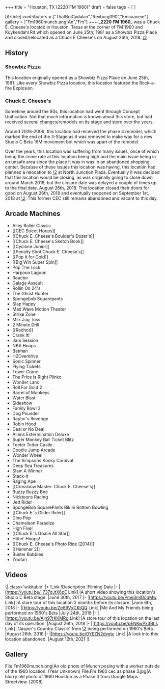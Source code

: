 +++
title = "Houston, TX (2220 FM 1960)"
draft = false
tags = [ ]

[Article]
contributors = ["ThatBoiCydalan","Rexburg090","Emcaacme"]
gallery = ["Fm1960munch.png|An","Fm"]
+++
**_2220 FM 1960**_ was a Chuck E. Cheese's located in Houston, Texas at the corner of FM 1960 and Kuykendahl Rd which opened on June 25th, 1981 as a Showbiz Pizza Place and closed/relocated as a Chuck E Cheese's on August 26th, 2018.
[\2](\1)

##  History ## 

###  Showbiz Pizza ### 
This location originally opened as a Showbiz Pizza Place on June 25th, 1981. Like every Showbiz Pizza location, this location featured the Rock-a-fire Explosion.

###  Chuck E. Cheese's ### 
Sometime around the 90s, this location had went through Concept Unification. Not that much information is known about this store, but had received several changes/remodels on its stage and store over the years.

Around 2008-2009, this location had received the phase 4 remodel, which marked the end of the 3-Stage as it was removed to make way for a new Studio C Beta 16M movement bot which was apart of the remodel.

Over the years, this location was suffering from many issues, once of which being the crime rate at this location being high and the main issue being in an unsafe area since the place it was in was in an abandoned shopping center. Because of these issues this location was having, this location had planned a relocation to [\2](\1) at North Junction Plaza. Eventually it was decided that this location would be closing, as was originally going to close down around March 2018, but the closure date was delayed a couple of times up to the final date, August 26th, 2018. This location closed their doors for good on August 26th, 2018 and eventually reopened on September 1st, 2018 at [\2](\1). This former CEC still remains abandoned and vacant to this day.

##  Arcade Machines ## 

* Alley Roller Classic
* [[CEC Street Hoops]]
* [[Chuck E. Cheese's Boulder's Dozer's]]
* [[Chuck E. Cheese's Sketch Book]]
* [[Cyclone Junior]]
* [[Penalty Shot Chuck E. Cheese's]]
* [[Pop It for Gold]]
* [[Big Win Super Spin]]
* Pop The Lock
* Harpoon Lagoon
* Reactor
* Galaga Assault
* Rollin On 24's
* The Ghost Hunter
* Spongebob Squarepants
* Slap Happy
* Mad Wave Motion Theater
* Strike Zone
* Milk Jug Toss
* 2 Minute Drill
* [[Redhot]]
* Crank It!
* Jam Session
* NBA Hoops
* Batman
* H2Overdrive
* Sonic Spinner
* Flying Tickets
* Tower Crane
* The Price is Right Plinko
* Wonder Land
* Roll For Gold 2
* Barrel of Monkeys
* Water Blast
* Sideshow
* Family Bowl 2
* Dog Pounder
* Raptor's Revenge
* Robin Hood
* Deal or No Deal
* Aliens Extermination Deluxe
* Super Monkey Ball Ticket Blitz
* Teeter Totter Castle
* Doodle Jump Arcade
* Wonder Wheel
* The Simpsons Kooky Carnival
* Deep Sea Treasures
* Slam A Winner
* Stack-It
* Raging Ape
* [[Crossbow Master: Chuck E. Cheese's]]
* Buzzy Buzzy Bee
* Nicktoons Racing
* Jett Rider
* SpongeBob SquarePants Bikini Bottom Bowling
* [[Chuck E.'s Glider Rider]]
* Dino Pop
* Chameleon Paradize
* High Five!
* [[Chuck E.'s Goalie All Star]]
* Hittin' Hoops!
* [[Chuck E. Cheese's Photo Ride (2014)]]
* [[Hammer 2]]
* Buster Bubbles
* Zoofari

##  Videos ## 
{| class='wikitable'
|+
!Link
!Description
!Filming Date
|-
|[https://youtu.be/_737dJtX6pE Link]
|A short video showing this location's Studio C Beta stage.
|June 30th, 2017
|-
|[https://youtu.be/Pme3mIDcqMw Link]
|A store tour of this location 2 months before its closure.
|June 6th, 2018
|-
|[https://youtu.be/Ze69VxCKtQQ Link]
|Me And My Friends being performed on 1960's Beta
|July 24th, 2018
|-
|[https://youtu.be/Ajn97rKKMRg Link]
|A store tour of this location on the last day of its operation.
|August 26th, 2018
|-
|[https://youtu.be/pENKwPx3BLs Link]
|'Jasper's Country Classic' from [\2](\1) being performed on 1960's Beta.
|August 26th, 2018
|-
|[https://youtu.be/0YEZN2dvgtc Link]
|A look into this location abandoned.
|August 12th, 2021
|}

##  Gallery ## 
<gallery>
File:Fm1960munch.png|An old photo of Munch posing with a worker outside of the 1960 location. (Year Unknown)
File:Fm 1960 cec as phase 3.jpg|A blurry old photo of 1960 Houston as a Phase 3 from Google Maps Streetview. (2008)
</gallery>